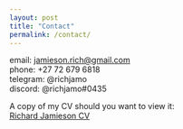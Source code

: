 ```yaml
---
layout: post
title: "Contact"
permalink: /contact/
---
```

email: [jamieson.rich@gmail.com](mailto:jamieson.rich@gmail.com)  
phone: +27 72 679 6818  
telegram: @richjamo  
discord: @richjamo#0435  

A copy of my CV should you want to view it:  
[Richard Jamieson CV](./documents/Richard_Jamieson_Resume.pdf)
